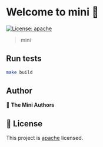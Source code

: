 # Welcome to mini 👋
[![License: apache](https://img.shields.io/badge/License-apache-yellow.svg)](https://github.com/gzwillyy/mini/blob/main/LICENSE)

> mini

## Run tests

```sh
make build
```

## Author

👤 **The Mini Authors**


## 📝 License

This project is [apache](https://github.com/gzwillyy/mini/blob/main/LICENSE) licensed.